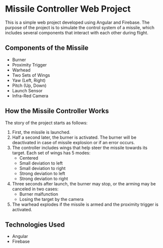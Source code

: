 <!DOCTYPE html>
<html lang="en">
<head>
  <meta charset="UTF-8">
  <meta name="viewport" content="width=device-width, initial-scale=1.0">
</head>
<body>
  <h1>Missile Controller Web Project</h1>

  <p>This is a simple web project developed using Angular and Firebase. The purpose of the project is to simulate the control system of a missile, which includes several components that interact with each other during flight.</p>

  <h2>Components of the Missile</h2>
  <ul>
    <li>Burner</li>
    <li>Proximity Trigger</li>
    <li>Warhead</li>
    <li>Two Sets of Wings</li>
    <li>Yaw (Left, Right)</li>
    <li>Pitch (Up, Down)</li>
    <li>Launch Sensor</li>
    <li>Infra-Red Camera</li>
  </ul>

  <h2>How the Missile Controller Works</h2>
  <p>The story of the project starts as follows:</p>
  <ol>
    <li>First, the missile is launched.</li>
    <li>Half a second later, the burner is activated. The burner will be  deactivated in case of missile explosion or if an error occurs.</li>
    <li>The controller includes wings that help steer the missile towards its target. Each set of wings has 5 modes:
      <ul>
        <li>Centered</li>
        <li>Small deviation to left</li>
        <li>Small deviation to right</li>
        <li>Strong deviation to left</li>
        <li>Strong deviation to right</li>
      </ul>
    </li>
    <li>Three seconds after launch, the burner may stop, or the arming may be canceled in two cases:
      <ul>
        <li>Burner malfunction</li>
        <li>Losing the target by the camera</li>
      </ul>
    </li>
    <li>The warhead explodes if the missile is armed and the proximity trigger is activated.</li>
  </ol>

  <h2>Technologies Used</h2>
  <ul>
    <li>Angular</li>
    <li>Firebase</li>
  </ul>
</body>
</html>
